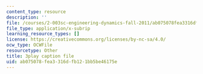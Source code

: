 ```yaml
---
content_type: resource
description: ''
file: /courses/2-003sc-engineering-dynamics-fall-2011/ab075078fea3316dfb121bb5be46175e_f1pxiNDTyHc.srt
file_type: application/x-subrip
learning_resource_types: []
license: https://creativecommons.org/licenses/by-nc-sa/4.0/
ocw_type: OCWFile
resourcetype: Other
title: 3play caption file
uid: ab075078-fea3-316d-fb12-1bb5be46175e
---
```

